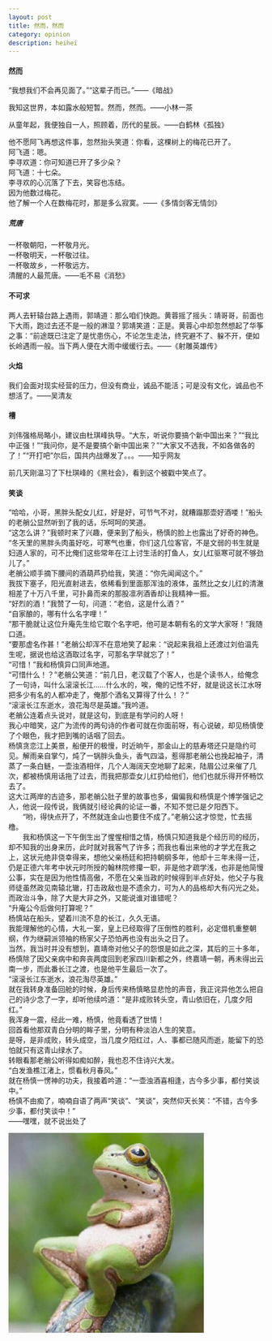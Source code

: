 ```yaml
---
layout: post
title: 然而，然而
category: opinion
description: heihei
---
```



#### 然而

“我想我们不会再见面了。”“这辈子而已。”——《暗战》<br>  

我知这世界，本如露水般短暂。然而，然而。——小林一茶<br>  

从童年起，我便独自一人，照顾着，历代的星辰。——白鹤林《孤独》<br>  

他不愿阿飞再想这件事，忽然抬头笑道：你看，这棵树上的梅花已开了。<br>
阿飞道：嗯。<br>
李寻欢道：你可知道已开了多少朵？<br>
阿飞道：十七朵。<br>
李寻欢的心沉落了下去，笑容也冻结。<br>
因为他数过梅花。<br>
他了解一个人在数梅花时，那是多么寂寞。——《多情剑客无情剑》<br>  


##### 荒唐

一杯敬朝阳，一杯敬月光。<br>
一杯敬明天，一杯敬过往。<br>
一杯敬故乡，一杯敬远方。<br>
清醒的人最荒唐。——毛不易《消愁》<br>  

#### 不可求

两人去轩辕台路上遇雨，郭靖道：那么咱们快跑。黄蓉摇了摇头：靖哥哥，前面也下大雨，跑过去还不是一般的淋湿？郭靖笑道：正是。黄蓉心中却忽然想起了华筝之事：“前途既已注定了是忧患伤心，不论怎生走法，终究避不了、躲不开，便如长岭遇雨一般。当下两人便在大雨中缓缓行去。——《射雕英雄传》<br>  

#### 火焰

我们会面对现实经营的压力，但没有商业，诚品不能活；可是没有文化，诚品也不想活了。——吴清友<br>  

#### 槽

刘伟强格局略小，建议由杜琪峰执导。“大东，听说你要搞个新中国出来？”“我比中正强！”“我问你，是不是要搞个新中国出来？”“大家又不选我，不如各做各的了！”“开打吧”尔后，国共内战爆发了。。。——知乎网友<br> 

  前几天刚温习了下杜琪峰的《黑社会》，看到这个被戳中笑点了。



#### 笑谈

“哈哈，小哥，黑胖头配女儿红，好是好，可节气不对，就糟蹋那壶好酒喽！”船头的老艄公显然听到了我的话，乐呵呵的笑道。<br>
“这怎么讲？”我顿时来了兴趣，便来到了船头，杨慎的脸上也露出了好奇的神色。<br>
“冬天里的黑胖头肉虽好吃，可寒气也重，你们这几位客官，不是文弱的书生就是妇道人家的，可不比俺们这些常年在江上讨生活的打鱼人，女儿红驱寒可就不够劲儿了。”<br>
老艄公顺手摘下腰间的酒葫芦扔给我，笑道：“你先闻闻这个。”<br>
我拔下塞子，阳光直射进去，依稀看到里面那浑浊的液体，虽然比之女儿红的清澈相差了十万八千里，可扑鼻而来的那股凛冽酒香却让我精神一振。<br>
“好烈的酒！”我赞了一句，问道：“老伯，这是什么酒？”<br>
“自家酿的，哪有什么名字哩！”<br>
“那干脆就让这位升庵先生给它取个名字吧，他可是本朝有名的文学大家呀！”我随口道。<br>
“要那虚名作甚！”老艄公却浑不在意地笑了起来：“说起来我祖上还渡过刘伯温先生呢，据说也给这酒取过名字，可那名字早就忘了！”<br>
“可惜！”我和杨慎异口同声地道。<br>
“可惜什么！？”老艄公笑道：“前几日，老汉载了个客人，也是个读书人，给俺念了一句诗，叫什么滚滚长江……什么水的，唉，俺的记性不好，就是说这长江水呀把多少有名的人都冲走了，俺那个酒名又算得了什么！？”<br>
“滚滚长江东逝水，浪花淘尽是英雄。”我吟道。<br>
老艄公连着点头说对，就是这句，到底是有学问的人呀！<br>
我心中暗笑，这广为流传的两句诗的作者可就在你面前呀，有心说破，却见杨慎使了个眼色，我才把到嘴的话咽了回去。<br>
杨慎贪恋江上美景，船便开的极慢，时近晌午，那金山上的慈寿塔还只是隐约可见。解雨亲自掌勺，炖了一锅胖头鱼头，香气四溢，惹得那老艄公也挽起袖子，清蒸了一条白鲢，一壶浊酒相伴，几个人海阔天空地聊了起来，陆眉公过来催了几次，都被杨慎用话拖了过去，而我把那壶女儿红扔给他们，他们也就乐得开怀畅饮去了。<br>
这大江两岸的古迹多，那老艄公肚子里的故事也多，偏偏我和杨慎是个博学强记之人，他说一段传说，我俩就引经论典的论证一番，不知不觉已是夕阳西下。<br>
　　“哟，得快点开了，不然就连金山也要住不成了。”老艄公这才惊觉，忙去摇橹。<br>
　　我和杨慎这一下午倒生出了惺惺相惜之情，杨慎只知道我是个经历司的经历，却不知我的出身来历，此时就对我客气了许多；而我也看出来他的才学尤在我之上，这状元绝非侥幸得来，想他父亲杨廷和把持朝纲多年，他却十三年未得一迁，仍是正德六年考中状元时所授的翰林院修攥一职，非是他才疏学浅，也非是他简慢公事，实在是因为他性情高傲，不愿在父亲当政的时候得到半点好处，他父子与我师徒虽然政见南辕北辙，打击政敌也是不遗余力，可为人的品格却大有闪光之处。<br>
而政治斗争，除了大是大非之外，又能说谁对谁错呢？<br>
“升庵公今后做何打算呢？”<br>
杨慎站在船头，望着川流不息的长江，久久无语。<br>
我能理解他的心情，大礼一案，皇上已经取得了压倒性的胜利，必定借机重整朝纲，作为继嗣派领袖的杨家父子恐怕再也没有出头之日了。<br>
当然，我当时并没有想到，嘉靖帝对他父子的怨恨是如此之深，其后的三十多年，杨慎除了因父亲病中和奔丧两度回到老家四川新都之外，终嘉靖一朝，再未得出云南一步，而此番长江之渡，也是他平生最后一次了。<br>
“滚滚长江东逝水，浪花淘尽英雄。”<br>
就在我转身准备回舱的时候，身后传来杨慎略显悲怆的声音，我正诧异他怎么把自己的诗少念了一字，却听他续吟道：“是非成败转头空，青山依旧在，几度夕阳红。”<br>
我浑身一震，经此一难，杨慎，他竟看透了世情！<br>
回首看他那双青白分明的眸子里，分明有种淡泊人生的笑意。<br>
是呀，是非成败，转头成空，当几度夕阳红过，人、事都已随风而逝，能留下的恐怕就只有这青山绿水了。<br>
转眼看那老艄公听得如痴如醉，我也忍不住诗兴大发。<br>
“白发渔樵江渚上，惯看秋月春风。”<br>
就在杨慎一愣神的功夫，我接着吟道：“一壶浊酒喜相逢，古今多少事，都付笑谈中。”<br>
杨慎不由痴了，喃喃自语了两声“笑谈”、“笑谈”，突然仰天长笑：“不错，古今多少事，都付笑谈中！”<br>
——嘿嘿，就不说出处了<br>  
 

<div id="transform1">
<div class="inner">
<img src="/images/laugh.jpg" alt="Nature">
</div>
</div>




